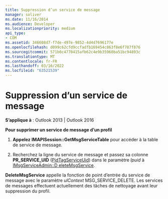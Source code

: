 ```yaml
---
title: Suppression d’un service de message
manager: soliver
ms.date: 11/16/2014
ms.audience: Developer
ms.localizationpriority: medium
api_type:
- COM
ms.assetid: 346608d7-f7de-497e-9852-4d4d7696177e
ms.openlocfilehash: d099c62cfd9ccfadfb169454c863f8e6f787f876
ms.sourcegitcommit: 571b0c4770415afb62c4e9b35960ba51bc94893c
ms.translationtype: MT
ms.contentlocale: fr-FR
ms.lasthandoff: 03/16/2022
ms.locfileid: "63521539"
---
```

# <a name="deleting-a-message-service"></a>Suppression d’un service de message

**S’applique à** : Outlook 2013 | Outlook 2016
  
 **Pour supprimer un service de message d’un profil**
  
1. **Appelez IMAPISession::GetMsgServiceTable** pour accéder à la table de service de message.

2. Recherchez la ligne du service de message et passez sa colonne **PR_SERVICE_UID** ([PidTagServiceUid](pidtagserviceuid-canonical-property.md)) dans le paramètre _lpuid_ à [IMsgServiceAdmin::D eleteMsgService](imsgserviceadmin-deletemsgservice.md).

 **DeleteMsgService** appelle la fonction de point d’entrée du service de message avec le paramètre _ulContext_ MSG_SERVICE_DELETE. Les services de messages effectuent actuellement des tâches de nettoyage avant leur suppression du profil.
  
